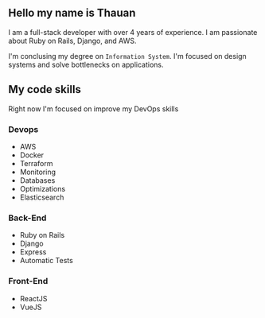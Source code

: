 ## Hello my name is Thauan

I am a full-stack developer with over 4 years of experience. I am passionate about Ruby on Rails, Django, and AWS.

I'm conclusing my degree on `Information System`. I'm focused on design systems and solve bottlenecks on applications.

## My code skills

Right now I'm focused on improve my DevOps skills

### Devops
  - AWS
  - Docker
  - Terraform
  - Monitoring
  - Databases
  - Optimizations
  - Elasticsearch

### Back-End
  - Ruby on Rails
  - Django
  - Express
  - Automatic Tests

### Front-End
  - ReactJS
  - VueJS
